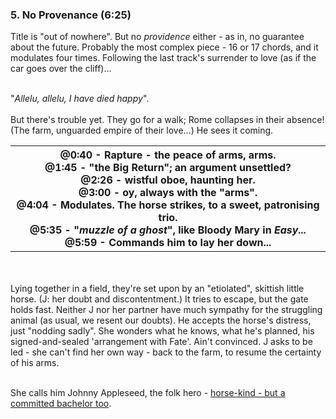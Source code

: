 <h3>5. No Provenance (6:25)</h3>
<div>

Title is "out of nowhere". But no <i>providence</i> either - as in, no guarantee about the future. Probably the most complex piece - 16 or 17 chords, and it modulates four times. Following the last track's surrender to love (as if the car goes over the cliff)...<br /><br />


"<i>Allelu, allelu, I have died happy</i>".
<br /><br />
But there's trouble yet. They go for a walk; Rome collapses in their absence! (The farm, unguarded empire of their love...) He sees it coming.<br />


<table class="tg">
<tr> 
	<th class="tg-031e">
		@0:40 - Rapture - the peace of arms, arms.<br />
		@1:45 - "the Big Return"; an argument unsettled?<br />
		@2:26 - wistful oboe, haunting her.<br />
		@3:00 - oy, always with the "arms".<br />
		@4:04 - Modulates. The horse strikes, to a sweet, patronising trio.<br />
		@5:35 - "<i>muzzle of a ghost</i>", like Bloody Mary in <i>Easy...</i><br />
		@5:59 - Commands him to lay her down...
	</th>
</tr>
</table>



<br><br />
Lying together in a field, they're set upon by an "etiolated", skittish little horse. (J: her doubt and discontentment.) It tries to escape, but the gate holds fast. Neither J nor her partner have much sympathy for the struggling animal (as usual, we resent our doubts). He accepts the horse's distress, just "nodding sadly". She wonders what he knows, what he's planned, his signed-and-sealed 'arrangement with Fate'. Ain't convinced. J asks to be led - she can't find her own way - back to the farm, to resume the certainty of his arms.<br /><br />


She calls him Johnny Appleseed, the folk hero - <a href="http://en.wikipedia.org/wiki/Johnny_Appleseed#Attitudes_towards_animals">horse-kind - but a committed bachelor too</a>.<br /><br />


<img class="lazy" data-src="https://4.bp.blogspot.com/_1jKHfOdSZhQ/TLiUvJDJEoI/AAAAAAAAAlI/6PNZnJ_WnSo/s400/5_No+Provenance.png" />

</div>